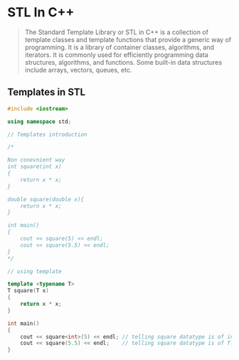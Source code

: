 # STL In C++

> The Standard Template Library or STL in C++ is a collection of template classes and template functions that provide a generic way of programming. It is a library of container classes, algorithms, and iterators.
> It is commonly used for efficiently programming data structures, algorithms, and functions. Some built-in data structures include arrays, vectors, queues, etc.

## Templates in STL

```C++
#include <iostream>

using namespace std;

// Templates introduction

/*

Non conevnient way
int square(int x)
{
    return x * x;
}

double square(double x){
    return x * x;
}

int main()
{
    cout << square(5) << endl;
    cout << square(5.5) << endl;
}
*/

// using template

template <typename T>
T square(T x)
{
    return x * x;
}

int main()
{
    cout << square<int>(5) << endl; // telling square datatype is of int
    cout << square(5.5) << endl;    // telling square datatype is of flo
}
```
